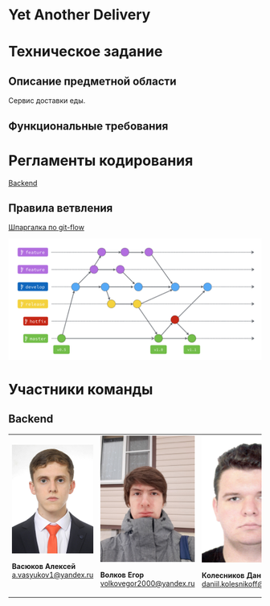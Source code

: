 # Yet Another Delivery

# Техническое задание

## Описание предметной области

Сервис доставки еды.

## Функциональные требования

# Регламенты кодирования

[Backend](https://github.com/MAVIKE/yad-docs/backend/rules.md)

## Правила ветвления

[Шпаргалка по git-flow](https://danielkummer.github.io/git-flow-cheatsheet/index.ru_RU.html)

<img src="docs/git-flow.png" alt="git-flow" width="1000"/>

# Участники команды

## Backend

<table>
<tr>
<td>

<img src="docs/vasyukov.jpg" alt="Vasyukov Alexey" width="200"/>

**Васюков Алексей**
a.vasyukov1@yandex.ru

</td>
<td>

<img src="docs/volkov.jpg" alt="Volkov Egor" width="200"/>

**Волков Егор**
volkovegor2000@yandex.ru

</td>
<td>

<img src="docs/kolesnikov.jpg" alt="Kolesnikov Daniil" width="200"/>

**Колесников Даниил**
daniil.kolesnikoff@gmail.com

</td>
<td>

<img src="docs/moskovskiy.jpg" alt="Moskovskiy Dmitriy" width="200"/>

**Московский Дмитрий**
dimez77@mail.ru

</td>
</tr>
</table>
